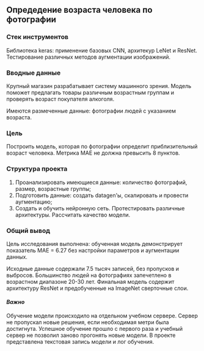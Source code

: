 ## Опредедение возраста человека по фотографии

### Стек инструментов

Библиотека keras: применение базовых CNN, архитекур LeNet и ResNet.
Тестирование различных методов аугментации изображений.

### Вводные данные

Крупный магазин разрабатывает систему машинного зрения. Модель поможет предлагать товары различным возрастным группам и проверять возраст покупателя алкоголя.

Имеются размеченные данные: фотографии людей с указанием возраста.

### Цель

Построить модель, которая по фотографии определит приблизительный возраст человека. Метрика MAE не должна превысить 8 пунктов.

### Структура проекта

1. Проанализировать имеющиеся данные: количество фотографий, размер, возрастные группы;
2. Подготовить данные: создать datagen'ы, скалировать и провести аугментацию;
3. Создать и обучить нейронную сеть. Протестировать различные архитектуры. Рассчитать качество модели.

### Общий вывод 

Цель исследования выполнена: обученная модель демонстрирует показатель MAE = 6.27 без настройки параметров и аугментации данных.

Исходные данные содержали 7.5 тысяч записей, без пропусков и выбросов. Большинство людей на фотографиях запечетлено в возрастном диапазоне 20-30 лет. Финальная модель содержит архитектуру ResNet и предобученные на ImageNet сверточные слои. 

#### *Важно*

Обучение модели происходило на отдельном учебном сервере.
Сервер не пропускал новые решения, если необходимая метри была достигнута. Успешное обучение прошло с первого раза и учебный сервер не позволил заново прогонять новые модели.
В проекте представлена текстовая запись модели и лог обучения.
